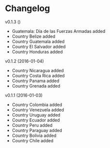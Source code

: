 # Changelog

v0.1.3 ()
* Guatemala: Día de las Fuerzas Armadas added
* Country Belize added
* Country Guatemala added
* Country El Salvador added
* Country Honduras added

v0.1.2 (2016-01-04)
* Country Nicaragua added
* Country Costa Rica added
* Country Panama added
* Country Grenada added

v0.1.1 (2016-01-03)
* Country Colombia added
* Country Venezuela added
* Country Uruguay added
* Country Ecuador added
* Country Peru added
* Country Paraguay added
* Country Bolivia added
* Country Chile added

